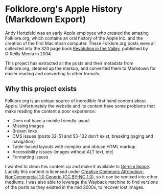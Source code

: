#  Folklore.org's Apple History (Markdown Export)

Andy Hertzfeld was an early Apple employee who created the amazing Folklore.org, which contains an oral history of the Apple Inc. and the creation of the first Macintosh computer. These Folklore.org posts were all collected into the 320 page book [Revolution in the Valley](https://www.amazon.com/exec/obidos/asin/0596007191), published by O'Reilly Media in 2004.
 
This project has extracted all the posts and their metadata from Folklore.org, cleaned up the markup, and converted them to Markdown for easier reading and converting to other formats.
 
 ## Why this project exists
 
Folklore.org is an unique source of incredible first hand content about Apple. Unfortunately the website and its content have some problems that make reading the content a poor experience:

* Does not have a mobile friendly layout
* Missing images
* Broken links
* CMS issues (posts 32-51 and 53-132 don't exist, breaking paging and navigation)
* Table-based layouts with complex and obtuse HTML markup.
* Accessibility issues (images without ALT text, etc)
* Formatting issues

I wanted to clean this content up and make it available to [Gemini Space](https://en.wikipedia.org/wiki/Gemini_(protocol)). Luckily this content is licensed under [Creative Commons Attribution-NonCommercial 1.0 Generic (CC BY-NC 1.0)](https://creativecommons.org/licenses/by-nc/1.0/), so it can be remixed into other mediums. I was also able to leverage the Wayback machine to find versions of the posts as they existed in the mid 2000s, to recover lost images.
